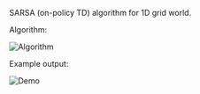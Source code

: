 SARSA (on-policy TD) algorithm for 1D grid world.

Algorithm:

![Algorithm](https://user-images.githubusercontent.com/127620405/226022293-ecf60a1b-0d55-4389-a541-702a70991217.png)

Example output:

![Demo](https://user-images.githubusercontent.com/127620405/226022466-cbf489ea-5c34-49f3-b3e7-6fb977899c5b.png)
